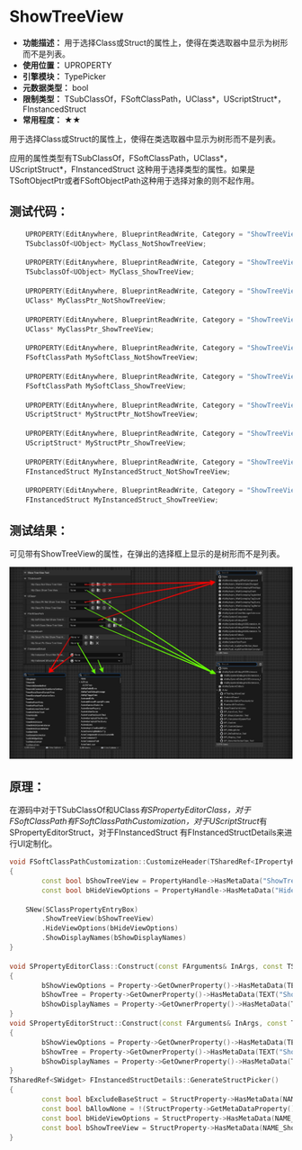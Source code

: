 ﻿# ShowTreeView

- **功能描述：** 用于选择Class或Struct的属性上，使得在类选取器中显示为树形而不是列表。
- **使用位置：** UPROPERTY
- **引擎模块：** TypePicker
- **元数据类型：** bool
- **限制类型：** TSubClassOf，FSoftClassPath，UClass*，UScriptStruct*，FInstancedStruct
- **常用程度：** ★★

用于选择Class或Struct的属性上，使得在类选取器中显示为树形而不是列表。

应用的属性类型有TSubClassOf，FSoftClassPath，UClass*，UScriptStruct*，FInstancedStruct 这种用于选择类型的属性。如果是TSoftObjectPtr或者FSoftObjectPath这种用于选择对象的则不起作用。

## 测试代码：

```cpp
	UPROPERTY(EditAnywhere, BlueprintReadWrite, Category = "ShowTreeViewTest|TSubclassOf")
	TSubclassOf<UObject> MyClass_NotShowTreeView;

	UPROPERTY(EditAnywhere, BlueprintReadWrite, Category = "ShowTreeViewTest|TSubclassOf", meta = (ShowTreeView))
	TSubclassOf<UObject> MyClass_ShowTreeView;

	UPROPERTY(EditAnywhere, BlueprintReadWrite, Category = "ShowTreeViewTest|UClass*")
	UClass* MyClassPtr_NotShowTreeView;

	UPROPERTY(EditAnywhere, BlueprintReadWrite, Category = "ShowTreeViewTest|UClass*", meta = (ShowTreeView))
	UClass* MyClassPtr_ShowTreeView;

	UPROPERTY(EditAnywhere, BlueprintReadWrite, Category = "ShowTreeViewTest|FSoftClassPath")
	FSoftClassPath MySoftClass_NotShowTreeView;

	UPROPERTY(EditAnywhere, BlueprintReadWrite, Category = "ShowTreeViewTest|FSoftClassPath", meta = (ShowTreeView))
	FSoftClassPath MySoftClass_ShowTreeView;

	UPROPERTY(EditAnywhere, BlueprintReadWrite, Category = "ShowTreeViewTest|UScriptStruct*")
	UScriptStruct* MyStructPtr_NotShowTreeView;

	UPROPERTY(EditAnywhere, BlueprintReadWrite, Category = "ShowTreeViewTest|UScriptStruct*", meta = (ShowTreeView))
	UScriptStruct* MyStructPtr_ShowTreeView;

	UPROPERTY(EditAnywhere, BlueprintReadWrite, Category = "ShowTreeViewTest|FInstancedStruct")
	FInstancedStruct MyInstancedStruct_NotShowTreeView;

	UPROPERTY(EditAnywhere, BlueprintReadWrite, Category = "ShowTreeViewTest|FInstancedStruct", meta = (ShowTreeView))
	FInstancedStruct MyInstancedStruct_ShowTreeView;
```

## 测试结果：

可见带有ShowTreeView的属性，在弹出的选择框上显示的是树形而不是列表。

![ShowTreeView](ShowTreeView.jpg)

## 原理：

在源码中对于TSubClassOf和UClass*有SPropertyEditorClass，对于FSoftClassPath有FSoftClassPathCustomization，对于UScriptStruct*有SPropertyEditorStruct，对于FInstancedStruct 有FInstancedStructDetails来进行UI定制化。

```cpp
void FSoftClassPathCustomization::CustomizeHeader(TSharedRef<IPropertyHandle> InPropertyHandle, FDetailWidgetRow& HeaderRow, IPropertyTypeCustomizationUtils& StructCustomizationUtils)
{
		const bool bShowTreeView = PropertyHandle->HasMetaData("ShowTreeView");
		const bool bHideViewOptions = PropertyHandle->HasMetaData("HideViewOptions");

	SNew(SClassPropertyEntryBox)
		.ShowTreeView(bShowTreeView)
		.HideViewOptions(bHideViewOptions)
		.ShowDisplayNames(bShowDisplayNames)
}

void SPropertyEditorClass::Construct(const FArguments& InArgs, const TSharedPtr< FPropertyEditor >& InPropertyEditor)
{
		bShowViewOptions = Property->GetOwnerProperty()->HasMetaData(TEXT("HideViewOptions")) ? false : true;
		bShowTree = Property->GetOwnerProperty()->HasMetaData(TEXT("ShowTreeView"));
		bShowDisplayNames = Property->GetOwnerProperty()->HasMetaData(TEXT("ShowDisplayNames"));
}
void SPropertyEditorStruct::Construct(const FArguments& InArgs, const TSharedPtr< class FPropertyEditor >& InPropertyEditor)
{
		bShowViewOptions = Property->GetOwnerProperty()->HasMetaData(TEXT("HideViewOptions")) ? false : true;
		bShowTree = Property->GetOwnerProperty()->HasMetaData(TEXT("ShowTreeView"));
		bShowDisplayNames = Property->GetOwnerProperty()->HasMetaData(TEXT("ShowDisplayNames"));
}
TSharedRef<SWidget> FInstancedStructDetails::GenerateStructPicker()
{
		const bool bExcludeBaseStruct = StructProperty->HasMetaData(NAME_ExcludeBaseStruct);
		const bool bAllowNone = !(StructProperty->GetMetaDataProperty()->PropertyFlags & CPF_NoClear);
		const bool bHideViewOptions = StructProperty->HasMetaData(NAME_HideViewOptions);
		const bool bShowTreeView = StructProperty->HasMetaData(NAME_ShowTreeView);
}
```